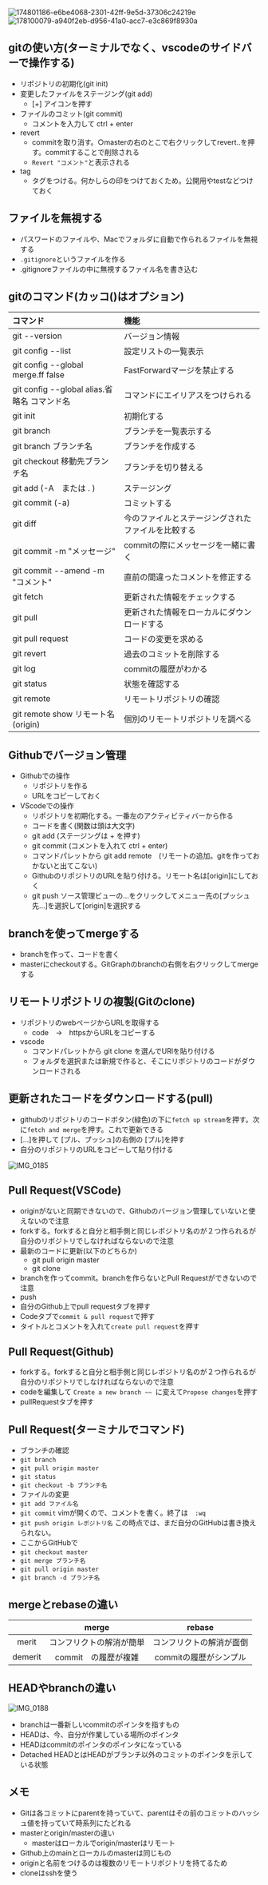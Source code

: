 ![174801186-e6be4068-2301-42ff-9e5d-37306c24219e](https://user-images.githubusercontent.com/66894552/180632667-76cf0fb2-1f03-4509-b503-659837886715.jpg)  
![178100079-a940f2eb-d956-41a0-acc7-e3c869f8930a](https://user-images.githubusercontent.com/66894552/180632708-3298de97-fbd0-45b8-8452-63944790b4a9.jpg)



## gitの使い方(ターミナルでなく、vscodeのサイドバーで操作する)
- リポジトリの初期化(git init)
- 変更したファイルをステージング(git add)
  - \[+] アイコンを押す 
- ファイルのコミット(git commit)
  - コメントを入力して ctrl + enter 
- revert
  - commitを取り消す。○masterの右のとこで右クリックしてrevert..を押す。commitすることで削除される
  - `Revert "コメント"`と表示される
- tag
  - タグをつける。何かしらの印をつけておくため。公開用やtestなどつけておく 

## ファイルを無視する
- パスワードのファイルや、Macでフォルダに自動で作られるファイルを無視する
- `.gitignore`というファイルを作る
- .gitignoreファイルの中に無視するファイル名を書き込む

## gitのコマンド(カッコ()はオプション)
|コマンド|機能|
|:--|:--|
|git --version|バージョン情報|
|git config --list|設定リストの一覧表示|
|git config --global merge.ff false|FastForwardマージを禁止する|
|git config --global alias.省略名 コマンド名|コマンドにエイリアスをつけられる|
|git init|初期化する|
|git branch|ブランチを一覧表示する|
|git branch ブランチ名|ブランチを作成する|
|git checkout 移動先ブランチ名|ブランチを切り替える|
|git add (-A　または . )|ステージング|
|git commit (-a)|コミットする|
|git diff|今のファイルとステージングされたファイルを比較する|
|git commit -m "メッセージ"|commitの際にメッセージを一緒に書く|
|git commit --amend -m "コメント"|直前の間違ったコメントを修正する|
|git fetch|更新された情報をチェックする|
|git pull|更新された情報をローカルにダウンロードする|
|git pull request|コードの変更を求める|
|git revert|過去のコミットを削除する|
|git log|commitの履歴がわかる|
|git status|状態を確認する|
|git remote|リモートリポジトリの確認|
|git remote show リモート名(origin)|個別のリモートリポジトリを調べる|

## Githubでバージョン管理
- Githubでの操作
  - リポジトリを作る
  - URLをコピーしておく
- VScodeでの操作  
  - リポジトリを初期化する。一番左のアクティビティバーから作る
  - コードを書く(関数は頭は大文字)
  - git add (ステージングは + を押す)
  - git commit (コメントを入れて ctrl + enter)
  - コマンドパレットから git add remote　(リモートの追加。gitを作っておかないと出てこない)
  - GithubのリポジトリのURLを貼り付ける。リモート名は\[origin]にしておく
  - git push ソース管理ビューの...をクリックしてメニュー先の\[プッシュ先...]を選択して[origin]を選択する

## branchを使ってmergeする
- branchを作って、コードを書く
- masterにcheckoutする。GitGraphのbranchの右側を右クリックしてmergeする

## リモートリポジトリの複製(Gitのclone)
- リポジトリのwebページからURLを取得する
  - code　->　httpsからURLをコピーする
- vscode
  - コマンドパレットから git clone を選んでURlを貼り付ける
  - フォルダを選択または新規で作ると、そこにリポジトリのコードがダウンロードされる
## 更新されたコードをダウンロードする(pull)
- githubのリポジトリのコードボタン(緑色)の下に`fetch up stream`を押す。次に`fetch and merge`を押す。これで更新できる
- \[...]を押して \[プル、プッシュ]の右側の \[プル]を押す
- 自分のリポジトリのURLをコピーして貼り付ける

![IMG_0185](https://user-images.githubusercontent.com/66894552/179152820-5f97a0c3-d9f8-4961-be46-93b8c9991c5e.PNG)

## Pull Request(VSCode)
- originがないと同期できないので、Githubのバージョン管理していないと使えないので注意
- forkする。forkすると自分と相手側と同じレポジトリ名のが２つ作られるが自分のリポジトリでしなければならないので注意
- 最新のコードに更新(以下のどちらか)
  - git pull origin master
  - git clone
- branchを作ってcommit。branchを作らないとPull Requestができないので注意
- push
- 自分のGithub上でpull requestタブを押す
- Codeタブで`commit & pull request`で押す
- タイトルとコメントを入れて`create pull request`を押す
## Pull Request(Github)
- forkする。forkすると自分と相手側と同じレポジトリ名のが２つ作られるが自分のリポジトリでしなければならないので注意
- codeを編集して `Create a new branch ~~ `に変えて`Propose changes`を押す
- pullRequestタブを押す

## Pull Request(ターミナルでコマンド)

- ブランチの確認
- `git branch`
- `git pull origin master`
- `git status`
- `git checkout -b ブランチ名`
- ファイルの変更
- `git add ファイル名`
- `git commit` vimが開くので、コメントを書く。終了は　`:wq`
- `git push origin レポジトリ名` この時点では、まだ自分のGitHubは書き換えられない。
- ここからGitHubで
- `git checkout master`
- `git merge ブランチ名`
- `git pull origin master`
- `git branch -d ブランチ名`

## mergeとrebaseの違い
||merge|rebase|
|:-:|:-:|:-:|
|merit|コンフリクトの解消が簡単|コンフリクトの解消が面倒|
|demerit|commit　の履歴が複雑|commitの履歴がシンプル|

## HEADやbranchの違い

![IMG_0188](https://user-images.githubusercontent.com/66894552/180632445-e928ae78-a4fc-4468-9804-9d507d05393a.PNG)
- branchは一番新しいcommitのポインタを指すもの
- HEADは、今、自分が作業している場所のポインタ
- HEADはcommitのポインタのポインタになっている
- Detached HEADとはHEADがブランチ以外のコミットのポインタを示している状態

## メモ
- Gitは各コミットにparentを持っていて、parentはその前のコミットのハッシュ値を持っていて時系列にたどれる
- masterとorigin/masterの違い
  - masterはローカルでorigin/masterはリモート
- Github上のmainとローカルのmasterは同じもの
- originと名前をつけるのは複数のリモートリポジトリを持てるため
- cloneはsshを使う
